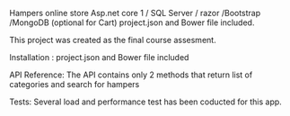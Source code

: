 Hampers online store Asp.net core 1 / SQL Server / razor /Bootstrap /MongoDB (optional for Cart)
project.json and Bower file included. 

This project was created as the final course assesment.

Installation : project.json and Bower file included

API Reference: The API contains only 2 methods that return list of categories and search for hampers

Tests: Several load and performance test has been coducted for this app.


